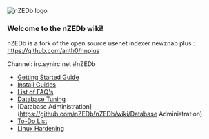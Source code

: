 ![nZEDb logo](https://raw.github.com/nZEDb/nZEDb/master/www/themes/Default/images/logo.png)
### Welcome to the nZEDb wiki!  

nZEDb is a fork of the open source usenet indexer newznab plus : https://github.com/anth0/nnplus

Channel: irc.synirc.net #nZEDb

* [Getting Started Guide](https://github.com/nZEDb/nZEDb/wiki/Getting-started-guide)
* [Install Guides](https://github.com/nZEDb/nZEDb/wiki/Install-Guides)
* [List of FAQ's](https://github.com/nZEDb/nZEDb/wiki/FAQ%27s)
* [Database Tuning](https://github.com/nZEDb/nZEDb/wiki/Database-tuning)
* [Database Administration](https://github.com/nZEDb/nZEDb/wiki/Database Administration)
* [To-Do List](https://github.com/nZEDb/nZEDb/wiki/ToDo-List---Things-that-need-to-get-done)
* [Linux Hardening](https://github.com/nZEDb/nZEDb/wiki/Linux-harding)
